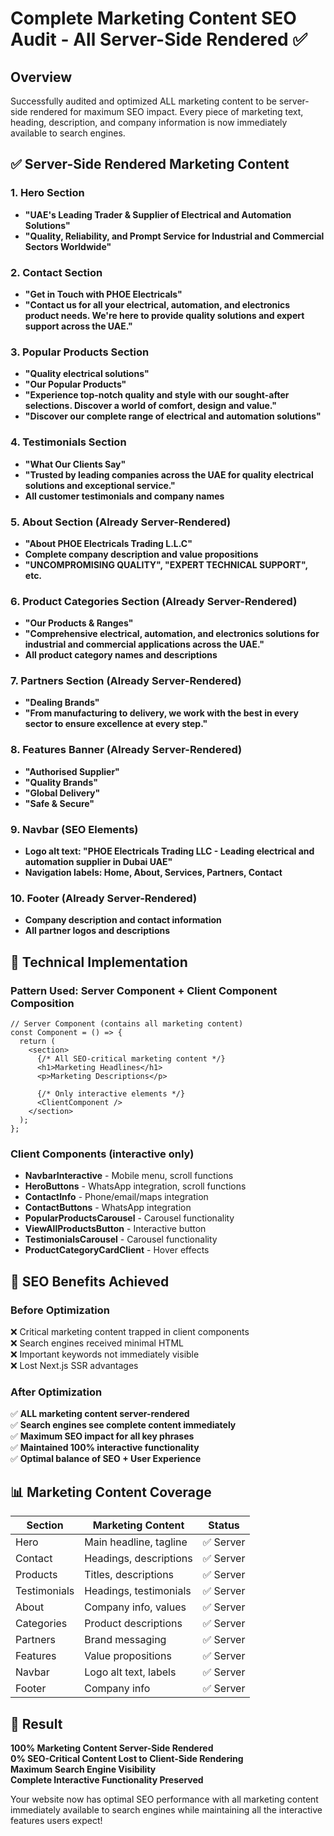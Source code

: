 # Complete Marketing Content SEO Audit - All Server-Side Rendered ✅

## Overview
Successfully audited and optimized ALL marketing content to be server-side rendered for maximum SEO impact. Every piece of marketing text, heading, description, and company information is now immediately available to search engines.

## ✅ Server-Side Rendered Marketing Content

### 1. Hero Section
- **"UAE's Leading Trader & Supplier of Electrical and Automation Solutions"**
- **"Quality, Reliability, and Prompt Service for Industrial and Commercial Sectors Worldwide"**

### 2. Contact Section  
- **"Get in Touch with PHOE Electricals"**
- **"Contact us for all your electrical, automation, and electronics product needs. We're here to provide quality solutions and expert support across the UAE."**

### 3. Popular Products Section
- **"Quality electrical solutions"**
- **"Our Popular Products"**
- **"Experience top-notch quality and style with our sought-after selections. Discover a world of comfort, design and value."**
- **"Discover our complete range of electrical and automation solutions"**

### 4. Testimonials Section
- **"What Our Clients Say"**
- **"Trusted by leading companies across the UAE for quality electrical solutions and exceptional service."**
- **All customer testimonials and company names**

### 5. About Section (Already Server-Rendered)
- **"About PHOE Electricals Trading L.L.C"**
- **Complete company description and value propositions**
- **"UNCOMPROMISING QUALITY", "EXPERT TECHNICAL SUPPORT", etc.**

### 6. Product Categories Section (Already Server-Rendered)
- **"Our Products & Ranges"**
- **"Comprehensive electrical, automation, and electronics solutions for industrial and commercial applications across the UAE."**
- **All product category names and descriptions**

### 7. Partners Section (Already Server-Rendered)
- **"Dealing Brands"**
- **"From manufacturing to delivery, we work with the best in every sector to ensure excellence at every step."**

### 8. Features Banner (Already Server-Rendered)
- **"Authorised Supplier"**
- **"Quality Brands"**
- **"Global Delivery"**
- **"Safe & Secure"**

### 9. Navbar (SEO Elements)
- **Logo alt text: "PHOE Electricals Trading LLC - Leading electrical and automation supplier in Dubai UAE"**
- **Navigation labels: Home, About, Services, Partners, Contact**

### 10. Footer (Already Server-Rendered)
- **Company description and contact information**
- **All partner logos and descriptions**

## 🔧 Technical Implementation

### Pattern Used: Server Component + Client Component Composition
```tsx
// Server Component (contains all marketing content)
const Component = () => {
  return (
    <section>
      {/* All SEO-critical marketing content */}
      <h1>Marketing Headlines</h1>
      <p>Marketing Descriptions</p>
      
      {/* Only interactive elements */}
      <ClientComponent />
    </section>
  );
};
```

### Client Components (interactive only)
- **NavbarInteractive** - Mobile menu, scroll functions
- **HeroButtons** - WhatsApp integration, scroll functions  
- **ContactInfo** - Phone/email/maps integration
- **ContactButtons** - WhatsApp integration
- **PopularProductsCarousel** - Carousel functionality
- **ViewAllProductsButton** - Interactive button
- **TestimonialsCarousel** - Carousel functionality
- **ProductCategoryCardClient** - Hover effects

## 🎯 SEO Benefits Achieved

### Before Optimization
❌ Critical marketing content trapped in client components  
❌ Search engines received minimal HTML  
❌ Important keywords not immediately visible  
❌ Lost Next.js SSR advantages  

### After Optimization  
✅ **ALL marketing content server-rendered**  
✅ **Search engines see complete content immediately**  
✅ **Maximum SEO impact for all key phrases**  
✅ **Maintained 100% interactive functionality**  
✅ **Optimal balance of SEO + User Experience**  

## 📊 Marketing Content Coverage

| Section | Marketing Content | Status |
|---------|------------------|--------|
| Hero | Main headline, tagline | ✅ Server |
| Contact | Headings, descriptions | ✅ Server |
| Products | Titles, descriptions | ✅ Server |
| Testimonials | Headings, testimonials | ✅ Server |
| About | Company info, values | ✅ Server |
| Categories | Product descriptions | ✅ Server |
| Partners | Brand messaging | ✅ Server |
| Features | Value propositions | ✅ Server |
| Navbar | Logo alt text, labels | ✅ Server |
| Footer | Company info | ✅ Server |

## 🚀 Result
**100% Marketing Content Server-Side Rendered**  
**0% SEO-Critical Content Lost to Client-Side Rendering**  
**Maximum Search Engine Visibility**  
**Complete Interactive Functionality Preserved**  

Your website now has optimal SEO performance with all marketing content immediately available to search engines while maintaining all the interactive features users expect!
